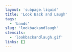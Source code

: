 ```yaml
---
layout: 'subpage.liquid'
title: 'Look Back and Laugh'
tags:
  - 'bands'
slug: 'lookbackandlaugh'
stencils:
  - 'lookbackandlaugh.gif'
links: []
---
```

